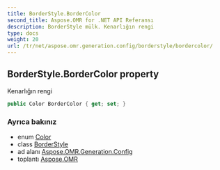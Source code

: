 ```yaml
---
title: BorderStyle.BorderColor
second_title: Aspose.OMR for .NET API Referansı
description: BorderStyle mülk. Kenarlığın rengi
type: docs
weight: 20
url: /tr/net/aspose.omr.generation.config/borderstyle/bordercolor/
---
```

## BorderStyle.BorderColor property

Kenarlığın rengi

```csharp
public Color BorderColor { get; set; }
```

### Ayrıca bakınız

* enum [Color](../../../aspose.omr.generation/color/)
* class [BorderStyle](../)
* ad alanı [Aspose.OMR.Generation.Config](../../borderstyle/)
* toplantı [Aspose.OMR](../../../)


